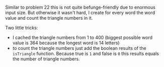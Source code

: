 Similar to problem 22 this is not quite befunge-friendly due to enormous input size. 
But otherwise it wasn't hard, I create for every word the word value and count the triangle numbers in it.

Two little tricks:

 - I cached the triangle numbers from 1 to 400 (biggest possible word value is 364 because the longest word is 14 letters)
 - to count the triangle numbers just add the boolean results of the `isTriangle` function. Because true is `1` and false is `0` this results equals the number of triangle numbers.
